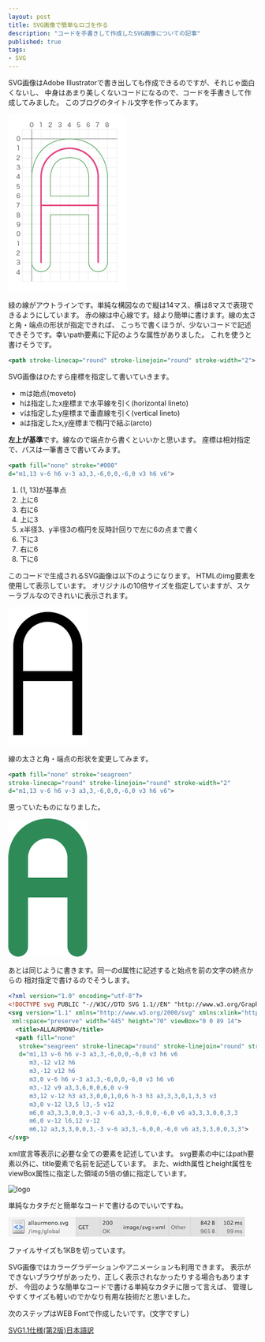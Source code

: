 ```yaml
---
layout: post
title: SVG画像で簡単なロゴを作る
description: "コードを手書きして作成したSVG画像についての記事"
published: true
tags:
- SVG
---
```


SVG画像はAdobe Illustratorで書き出しても作成できるのですが、それじゃ面白くないし、
中身はあまり美しくないコードになるので、コードを手書きして作成してみました。
このブログのタイトル文字を作ってみます。

![1]

緑の線がアウトラインです。単純な構図なので縦は14マス、横は8マスで表現できるようにしています。
赤の線は中心線です。緑より簡単に書けます。線の太さと角・端点の形状が指定できれば、
こっちで書くほうが、少ないコードで記述できそうです。幸いpath要素に下記のような属性がありました。
これを使うと書けそうです。

```xml
<path stroke-linecap="round" stroke-linejoin="round" stroke-width="2">
```

SVG画像はひたすら座標を指定して書いていきます。

* mは始点(moveto)
* hは指定したx座標まで水平線を引く(horizontal lineto)
* vは指定したy座標まで垂直線を引く(vertical lineto)
* aは指定したx,y座標まで楕円で結ぶ(arcto)

**左上が基準**です。線なので端点から書くといいかと思います。
座標は相対指定で、パスは一筆書きで書いてみます。

```xml
<path fill="none" stroke="#000"
d="m1,13 v-6 h6 v-3 a3,3,-6,0,0,-6,0 v3 h6 v6">
```

1. (1, 13)が基準点
2. 上に6
3. 右に6
4. 上に3
5. x半径3、y半径3の楕円を反時計回りで左に6の点まで書く
6. 下に3
7. 右に6
8. 下に6

このコードで生成されるSVG画像は以下のようになります。 HTMLのimg要素を使用して表示しています。
オリジナルの10倍サイズを指定していますが、スケーラブルなのできれいに表示されます。

![a1]

線の太さと角・端点の形状を変更してみます。

```xml
<path fill="none" stroke="seagreen"
stroke-linecap="round" stroke-linejoin="round" stroke-width="2"
d="m1,13 v-6 h6 v-3 a3,3,-6,0,0,-6,0 v3 h6 v6">
```

思っていたものになりました。

![a2]

あとは同じように書きます。同一のd属性に記述すると始点を前の文字の終点からの
相対指定で書けるのでそうします。

```xml
<?xml version="1.0" encoding="utf-8"?>
<!DOCTYPE svg PUBLIC "-//W3C//DTD SVG 1.1//EN" "http://www.w3.org/Graphics/SVG/1.1/DTD/svg11.dtd">
<svg version="1.1" xmlns="http://www.w3.org/2000/svg" xmlns:xlink="http://www.w3.org/1999/xlink"
 xml:space="preserve" width="445" height="70" viewBox="0 0 89 14">
  <title>ALLAURMONO</title>
  <path fill="none"
   stroke="seagreen" stroke-linecap="round" stroke-linejoin="round" stroke-width="2"
   d="m1,13 v-6 h6 v-3 a3,3,-6,0,0,-6,0 v3 h6 v6
      m3,-12 v12 h6
      m3,-12 v12 h6
      m3,0 v-6 h6 v-3 a3,3,-6,0,0,-6,0 v3 h6 v6
      m3,-12 v9 a3,3,6,0,0,6,0 v-9
      m3,12 v-12 h3 a3,3,0,0,1,0,6 h-3 h3 a3,3,3,0,1,3,3 v3
      m3,0 v-12 l3,5 l3,-5 v12
      m6,0 a3,3,3,0,0,3,-3 v-6 a3,3,-6,0,0,-6,0 v6 a3,3,3,0,0,3,3
      m6,0 v-12 l6,12 v-12
      m6,12 a3,3,3,0,0,3,-3 v-6 a3,3,-6,0,0,-6,0 v6 a3,3,3,0,0,3,3">
</svg>
```

xml宣言等表示に必要な全ての要素を記述しています。
svg要素の中にはpath要素以外に、title要素で名前を記述しています。
また、width属性とheight属性をviewBox属性に指定した領域の5倍の値に指定しています。

![logo]

単純なカタチだと簡単なコードで書けるのでいいですね。

![inspect]

ファイルサイズも1KBを切っています。

SVG画像ではカラーグラデーションやアニメーションも利用できます。
表示ができないブラウザがあったり、正しく表示されなかったりする場合もありますが、
今回のような簡単なコードで書ける単純なカタチに限って言えば、
管理しやすくサイズも軽いのでかなり有用な技術だと思いました。

次のステップはWEB Fontで作成したいです。(文字ですし)

[SVG1.1仕様(第2版)日本語訳][link]


[1]: /img/uploads/2013/08/coordinates.png "アウトライン"
[a1]: /img/uploads/2013/08/a1.svg "A"
[a2]: /img/uploads/2013/08/a2.svg "A"
[logo]: /img/uploads/2013/08/allaurmono.svg "ALLAURMONO"
[inspect]: /img/uploads/2013/08/inspect.png "Developer Toolsの表示結果"
[link]: http://www.hcn.zaq.ne.jp/___/SVG11-2nd/index.html "SVG 1.1 仕様 （第２版） 日本語訳"
